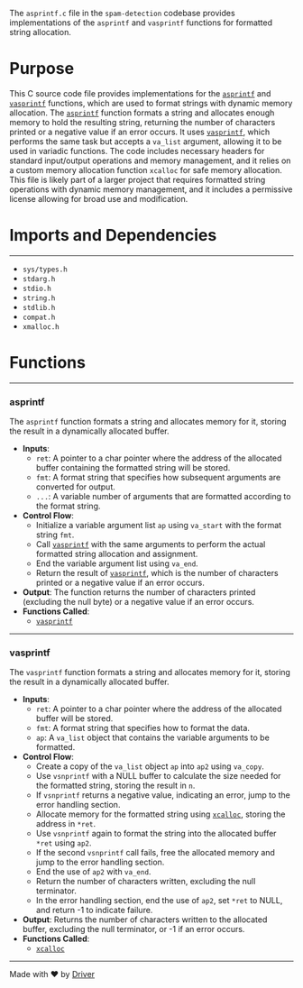 <!--------------------------------------------------------------------------------->
<!-- IMPORTANT: This file is auto-generated by Driver (https://driver.ai). -------->
<!-- Manual edits may be overwritten on future commits. --------------------------->
<!--------------------------------------------------------------------------------->

The `asprintf.c` file in the `spam-detection` codebase provides implementations of the `asprintf` and `vasprintf` functions for formatted string allocation.

# Purpose
This C source code file provides implementations for the [`asprintf`](<#asprintf>) and [`vasprintf`](<#vasprintf>) functions, which are used to format strings with dynamic memory allocation. The [`asprintf`](<#asprintf>) function formats a string and allocates enough memory to hold the resulting string, returning the number of characters printed or a negative value if an error occurs. It uses [`vasprintf`](<#vasprintf>), which performs the same task but accepts a `va_list` argument, allowing it to be used in variadic functions. The code includes necessary headers for standard input/output operations and memory management, and it relies on a custom memory allocation function `xcalloc` for safe memory allocation. This file is likely part of a larger project that requires formatted string operations with dynamic memory management, and it includes a permissive license allowing for broad use and modification.
# Imports and Dependencies

---
- `sys/types.h`
- `stdarg.h`
- `stdio.h`
- `string.h`
- `stdlib.h`
- `compat.h`
- `xmalloc.h`


# Functions

---
### asprintf<!-- {{#callable:asprintf}} -->
The `asprintf` function formats a string and allocates memory for it, storing the result in a dynamically allocated buffer.
- **Inputs**:
    - `ret`: A pointer to a char pointer where the address of the allocated buffer containing the formatted string will be stored.
    - `fmt`: A format string that specifies how subsequent arguments are converted for output.
    - `...`: A variable number of arguments that are formatted according to the format string.
- **Control Flow**:
    - Initialize a variable argument list `ap` using `va_start` with the format string `fmt`.
    - Call [`vasprintf`](<#vasprintf>) with the same arguments to perform the actual formatted string allocation and assignment.
    - End the variable argument list using `va_end`.
    - Return the result of [`vasprintf`](<#vasprintf>), which is the number of characters printed or a negative value if an error occurs.
- **Output**: The function returns the number of characters printed (excluding the null byte) or a negative value if an error occurs.
- **Functions Called**:
    - [`vasprintf`](<#vasprintf>)


---
### vasprintf<!-- {{#callable:vasprintf}} -->
The `vasprintf` function formats a string and allocates memory for it, storing the result in a dynamically allocated buffer.
- **Inputs**:
    - `ret`: A pointer to a char pointer where the address of the allocated buffer will be stored.
    - `fmt`: A format string that specifies how to format the data.
    - `ap`: A `va_list` object that contains the variable arguments to be formatted.
- **Control Flow**:
    - Create a copy of the `va_list` object `ap` into `ap2` using `va_copy`.
    - Use `vsnprintf` with a NULL buffer to calculate the size needed for the formatted string, storing the result in `n`.
    - If `vsnprintf` returns a negative value, indicating an error, jump to the error handling section.
    - Allocate memory for the formatted string using [`xcalloc`](<../xmalloc.c.md#xcalloc>), storing the address in `*ret`.
    - Use `vsnprintf` again to format the string into the allocated buffer `*ret` using `ap2`.
    - If the second `vsnprintf` call fails, free the allocated memory and jump to the error handling section.
    - End the use of `ap2` with `va_end`.
    - Return the number of characters written, excluding the null terminator.
    - In the error handling section, end the use of `ap2`, set `*ret` to NULL, and return -1 to indicate failure.
- **Output**: Returns the number of characters written to the allocated buffer, excluding the null terminator, or -1 if an error occurs.
- **Functions Called**:
    - [`xcalloc`](<../xmalloc.c.md#xcalloc>)



---
Made with ❤️ by [Driver](https://www.driver.ai/)